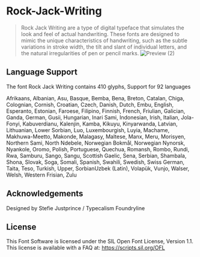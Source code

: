 # Rock-Jack-Writing
> Rock Jack Writing are a type of digital typeface that simulates the look and feel of actual handwriting. These fonts are designed to mimic the unique characteristics of handwriting, such as the subtle variations in stroke width, the tilt and slant of individual letters, and the natural irregularities of pen or pencil marks.
![Preview (2)](https://user-images.githubusercontent.com/123919967/221482989-4034e3a2-840d-430d-89ba-6fdc319e1ff8.png)
## Language Support
The font Rock Jack Writing contains 410 glyphs, Support for 92 languages

Afrikaans, Albanian, Asu, Basque, Bemba, Bena, Breton, Catalan, Chiga, Colognian, Cornish, Croatian, Czech, Danish, Dutch, Embu, English, Esperanto, Estonian, Faroese, Filipino, Finnish, French, Friulian, Galician, Ganda, German, Gusii, Hungarian, Inari Sami, Indonesian, Irish, Italian, Jola-Fonyi, Kabuverdianu, Kalenjin, Kamba, Kikuyu, Kinyarwanda, Latvian, Lithuanian, Lower Sorbian, Luo, Luxembourgish, Luyia, Machame, Makhuwa-Meetto, Makonde, Malagasy, Maltese, Manx, Meru, Morisyen, Northern Sami, North Ndebele, Norwegian Bokmål, Norwegian Nynorsk, Nyankole, Oromo, Polish, Portuguese, Quechua, Romansh, Rombo, Rundi, Rwa, Samburu, Sango, Sangu, Scottish Gaelic, Sena, Serbian, Shambala, Shona, Slovak, Soga, Somali, Spanish, Swahili, Swedish, Swiss German, Taita, Teso, Turkish, Upper, SorbianUzbek (Latin), Volapük, Vunjo, Walser, Welsh, Western Frisian, Zulu
## Acknowledgements
Designed by Stefie Justprince / Typecalism Foundryline
## License
This Font Software is licensed under the SIL Open Font License, Version 1.1. This license is available with a FAQ at: https://scripts.sil.org/OFL
